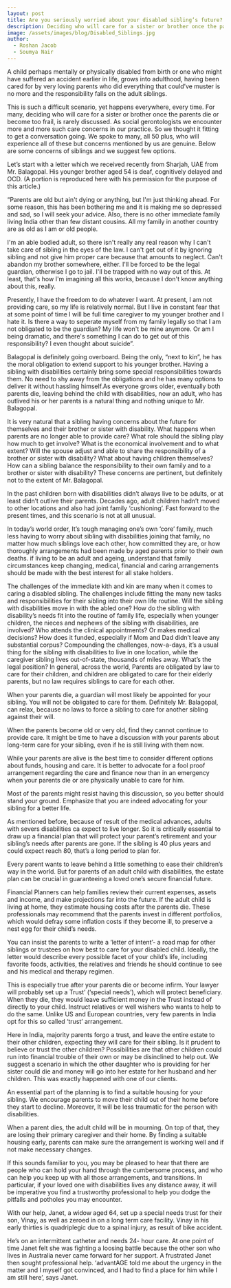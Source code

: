 ```yaml
---
layout: post
title: Are you seriously worried about your disabled sibling’s future? Here are few tips
description: Deciding who will care for a sister or brother once the parents die or become too frail, is rarely discussed.
image: /assets/images/blog/Disabled_Siblings.jpg
author:
  - Roshan Jacob
  - Soumya Nair
---
```


A child perhaps mentally or physically disabled from birth or one who might have suffered an accident earlier in life, grows into adulthood, having been cared for by very loving parents who did everything that could’ve muster is no more and the responsibility falls on the adult siblings.

This is such a difficult scenario, yet happens everywhere, every time. For many, deciding who will care for a sister or brother once the parents die or become too frail, is rarely discussed. As social gerontologists we encounter more and more such care concerns in our practice. So we thought it fitting to get a conversation going. We spoke to many, all 50 plus, who will experience all of these but concerns mentioned by us are genuine. Below are some concerns of siblings and we suggest few options.

Let’s start with a letter which we received recently from Sharjah, UAE from Mr. Balagopal. His younger brother aged 54 is deaf, cognitively delayed and OCD. (A portion is reproduced here with his permission for the purpose of this article.)

“Parents are old but ain't dying or anything, but I'm just thinking ahead. For some reason, this has been bothering me and it is making me so depressed and sad, so I will seek your advice. Also, there is no other immediate family living India other than few distant cousins. All my family in another country are as old as I am or old people.

I'm an able bodied adult, so there isn't really any real reason why I can't take care of sibling in the eyes of the law. I can't get out of it by ignoring sibling and not give him proper care because that amounts to neglect. Can't abandon my brother somewhere, either. I'll be forced to be the legal guardian, otherwise I go to jail. I'll be trapped with no way out of this. At least, that's how I'm imagining all this works, because I don't know anything about this, really.

Presently, I have the freedom to do whatever I want. At present, I am not providing care, so my life is relatively normal. But I live in constant fear that at some point of time I will be full time caregiver to my younger brother and I hate it. Is there a way to seperate myself from my family legally so that I am not obligated to be the guardian? My life won't be mine anymore. Or am I being dramatic, and there's something I can do to get out of this responsibility? I even thought about suicide”.

Balagopal is definitely going overboard. Being the only, “next to kin”, he has the moral obligation to extend support to his younger brother. Having a sibling with disabilities certainly bring some special responsibilities towards them. No need to shy away from the obligations and he has many options to deliver it without hassling himself.As everyone grows older, eventually both parents die, leaving behind the child with disabilities, now an adult, who has outlived his or her parents is a natural thing and nothing unique to Mr. Balagopal.

It is very natural that a sibling having concerns about the future for themselves and their brother or sister with disability. What happens when parents are no longer able to provide care? What role should the sibling play how much to get involve? What is the economical involvement and to what extent? Will the spouse adjust and able to share the responsibility of a brother or sister with disability? What about having children themselves? How can a sibling balance the responsibility to their own family and to a brother or sister with disability? These concerns are pertinent, but definitely not to the extent of Mr. Balagopal.

In the past children born with disabilities didn’t always live to be adults, or at least didn’t outlive their parents. Decades ago, adult children hadn’t moved to other locations and also had joint family ‘cushioning’. Fast forward to the present times, and this scenario is not at all unusual.

In today’s world order, It’s tough managing one’s own ‘core’ family, much less having to worry about sibling with disabilities joining that family, no matter how much siblings love each other, how committed they are, or how thoroughly arrangements had been made by aged parents prior to their own deaths. if living to be an adult and ageing, understand that family circumstances keep changing, medical, financial and caring arrangements should be made with the best interest for all stake holders.

The challenges of the immediate kith and kin are many when it comes to caring a disabled sibling. The challenges include fitting the many new tasks and responsibilities for their sibling into their own life routine. Will the sibling with disabilities move in with the abled one? How do the sibling with disability’s needs fit into the routine of family life, especially when younger children, the nieces and nephews of the sibling with disabilities, are involved? Who attends the clinical appointments? Or makes medical decisions? How does it funded, especially if Mom and Dad didn’t leave any substantial corpus? Compounding the challenges, now-a-days, it’s a usual thing for the sibling with disabilities to live in one location, while the caregiver sibling lives out-of-state, thousands of miles away.
What’s the legal position? In general, across the world, Parents are obligated by law to care for their children, and children are obligated to care for their elderly parents, but no law requires siblings to care for each other.

When your parents die, a guardian will most likely be appointed for your sibling. You will not be obligated to care for them. Definitely Mr. Balagopal, can relax, because no laws to force a sibling to care for another sibling against their will.

When the parents become old or very old, find they cannot continue to provide care. It might be time to have a discussion with your parents about long-term care for your sibling, even if he is still living with them now.

While your parents are alive is the best time to consider different options about funds, housing and care. It is better to advocate for a fool proof arrangement regarding the care and finance now than in an emergency when your parents die or are physically unable to care for him.

Most of the parents might resist having this discussion, so you better should stand your ground. Emphasize that you are indeed advocating for your sibling for a better life.

As mentioned before, because of result of the medical advances, adults with severs disabilities ca expect to live longer. So it is critically essential to draw up a financial plan that will protect your parent’s retirement and your sibling’s needs after parents are gone. If the sibling is 40 plus years and could expect reach 80, that’s a long period to plan for.

Every parent wants to leave behind a little something to ease their children’s way in the world. But for parents of an adult child with disabilities, the estate plan can be crucial in guaranteeing a loved one’s secure financial future.

Financial Planners can help families review their current expenses, assets and income, and make projections far into the future. If the adult child is living at home, they estimate housing costs after the parents die. These professionals may recommend that the parents invest in different portfolios, which would defray some inflation costs if they become ill, to preserve a nest egg for their child’s needs.

You can insist the parents to write a ‘letter of intent’- a road map for other siblings or trustees on how best to care for your disabled child. Ideally, the letter would describe every possible facet of your child’s life, including favorite foods, activities, the relatives and friends he should continue to see and his medical and therapy regimen.

This is especially true after your parents die or become infirm. Your lawyer will probably set up a Trust’ (‘special needs’), which will protect beneficiary. When they die, they would leave sufficient money in the Trust instead of directly to your child. Instruct relatives or well wishers who wants to help to do the same. Unlike US and European countries, very few parents in India opt for this so called ‘trust’ arrangement.

Here in India, majority parents forgo a trust, and leave the entire estate to their other children, expecting they will care for their sibling. Is it prudent to believe or trust the other children? Possibilities are that other children could run into financial trouble of their own or may be disinclined to help out. We suggest a scenario in which the other daughter who is providing for her sister could die and money will go into her estate for her husband and her children. This was exactly happened with one of our clients.

An essential part of the planning is to find a suitable housing for your sibling. We encourage parents to move their child out of their home before they start to decline. Moreover, It will be less traumatic for the person with disabilities.

When a parent dies, the adult child will be in mourning. On top of that, they are losing their primary caregiver and their home. By finding a suitable housing early, parents can make sure the arrangement is working well and if not make necessary changes.

If this sounds familiar to you, you may be pleased to hear that there are people who can hold your hand through the cumbersome process, and who can help you keep up with all those arrangements, and transitions. In particular, if your loved one with disabilities lives any distance away, it will be imperative you find a trustworthy professional to help you dodge the pitfalls and potholes you may encounter.

With our help, Janet, a widow aged 64, set up a special needs trust for their son, Vinay, as well as zeroed in on a long term care facility. Vinay in his early thirties is quadriplegic due to a spinal injury, as result of bike accident.

He’s on an intermittent catheter and needs 24- hour care. At one point of time Janet felt she was fighting a loosing battle because the other son who lives in Australia never came forward for her support. A frustrated Janet then sought professional help. ‘advantAGE told me about the urgency in the matter and I myself got convinced, and I had to find a place for him while I am still here’, says Janet.
